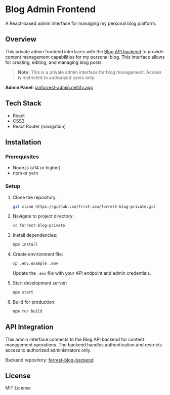 # Blog Admin Frontend

A React-based admin interface for managing my personal blog platform.

## Overview

This private admin frontend interfaces with the [Blog API backend](https://github.com/frrst-ian/forrest-blog-backend) to provide content management capabilities for my personal blog. This interface allows for creating, editing, and managing blog posts.

> **Note:** This is a private admin interface for blog management. Access is restricted to authorized users only.

**Admin Panel:** [ianforrest-admin.netlify.app](https://ianforrest-admin.netlify.app/admin/posts)

## Tech Stack

- React
- CSS3
- React Router (navigation)

## Installation

### Prerequisites
- Node.js (v14 or higher)
- npm or yarn

### Setup

1. Clone the repository:
   ```bash
   git clone https://github.com/frrst-ian/forrest-blog-private.git
   ```

2. Navigate to project directory:
   ```bash
   cd forrest-blog-private
   ```

3. Install dependencies:
   ```bash
   npm install
   ```

4. Create environment file:
   ```bash
   cp .env.example .env
   ```
   Update the `.env` file with your API endpoint and admin credentials.

5. Start development server:
   ```bash
   npm start
   ```

6. Build for production:
   ```bash
   npm run build
   ```

## API Integration

This admin interface connects to the Blog API backend for content management operations. The backend handles authentication and restricts access to authorized administrators only.

Backend repository: [forrest-blog-backend](https://github.com/frrst-ian/forrest-blog-backend)

## License

MIT License